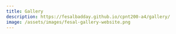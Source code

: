 ```yaml
---
title: Gallery
description: https://fesalbadday.github.io/cpnt200-a4/gallery/
image: /assets/images/fesal-gallery-website.png
---
```

